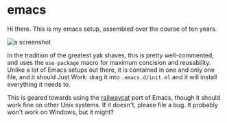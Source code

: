# emacs

Hi there. This is my emacs setup, assembled over the course of ten years.

![a screenshot](https://github.com/patrickt/emacs/blob/master/ivy-rich-screenshot.png)

In the tradition of the greatest yak shaves, this is pretty well-commented, 
and uses the `use-package` macro for maximum concision and reusability. 
Unlike a lot of Emacs setups out there, it is contained in one and only 
one file, and it should Just Work: drag it into `.emacs.d/init.el` and 
it will install everything it needs to.

This is geared towards using the [railwaycat](https://github.com/railwaycat/homebrew-emacsmacport/releases)
port of Emacs, though it should work fine on other Unix systems. If it doesn't, 
please file a bug. It probably won't work on Windows, but it might? 
